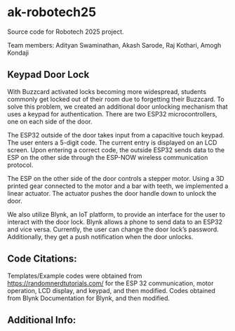# ak-robotech25

Source code for Robotech 2025 project.

Team members: Adityan Swaminathan, Akash Sarode, Raj Kothari, Amogh Kondaji

## Keypad Door Lock
With Buzzcard activated locks becoming more widespread, students commonly get locked out of their room due to forgetting their Buzzcard. To solve this problem, we created an additional door unlocking mechanism that uses a keypad for authentication. There are two ESP32 microcontrollers, one on each side of the door. 

The ESP32 outside of the door takes input from a capacitive touch keypad. The user enters a 5-digit code. The current entry is displayed on an LCD screen. Upon entering a correct code, the outside ESP32 sends data to the ESP on the other side through the ESP-NOW wireless communication protocol.

The ESP on the other side of the door controls a stepper motor. Using a 3D printed gear connected to the motor and a bar with teeth, we implemented a linear actuator. The actuator pushes the door handle down to unlock the door. 

We also utilize Blynk, an IoT platform, to provide an interface for the user to interact with the door lock. Blynk allows a phone to send data to an ESP32 and vice versa. Currently, the user can change the door lock’s password. Additionally, they get a push notification when the door unlocks. 

## Code Citations:
Templates/Example codes were obtained from https://randomnerdtutorials.com/ for the ESP 32 communication, motor operation, LCD display, and keypad, and then modified. Codes obtained from Blynk Documentation for Blynk, and then modified.

## Additional Info:
